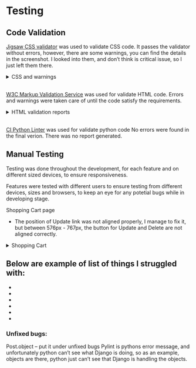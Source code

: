 # **Testing**

## **Code Validation**

[Jigsaw CSS validator](https://jigsaw.w3.org/css-validator/) was used to validate CSS code. It passes the validator without errors, however, there are some warnings, you can find the details in the screenshot. I looked into them, and don’t think is critical issue, so I just left them there.

<details>
<summary>CSS and warnings</summary>
<img src="static/testing/validation-css.jpg">
<img src="static/testing/validation-css-warnings.jpg">
</details>

<br>

[W3C Markup Validation Service](https://validator.w3.org/) was used for validate HTML code. Errors and warnings were taken care of until the code satisfy the requirements.

<details><summary>HTML validation reports</summary>
<summary>Home Page</summary>
<img src="static/testing/html-index-pg.jpg">
<summary>All Jewelries Page</summary>
<img src="static/testing/html-jewelries-pg.jpg">
<summary>Jewelry Details Page</summary>
<img src="static/testing/html-jewelries-detail-pg.jpg">
<summary>Shopping Cart Page</summary>
<img src="static/testing/html-shopping-cart-pg.jpg">
<summary>Login Page</summary>
<img src="static/testing/html-login-pg.jpg">
<summary>My Profile Page</summary>
<img src="static/testing/html-my-profile-pg.jpg">
<summary>Checkout Page</summary>
There is a warning here, since the empty heading element was left empty on purpose, I just left it there.
<img src="static/testing/html-checkout-pg.jpg">
<summary>Checkout Success Page</summary>
<img src="static/testing/html-checkout-success-pg.jpg">
<summary>Logout Page</summary>
<img src="static/testing/html-logout-pg.jpg">
<summary>Register Page</summary>
<img src="static/testing/html-register-pg.jpg">
<summary>Product Management Page</summary>
There are two errors on this page, however after investigation, both errors are coming from imported django file, due to the time pressure, I decided not to fix it. Details can be seen from below screenshot.
<img src="static/testing/html-prod-mgt-pg.jpg">
<img src="static/testing/html-prod-mgt-pg-error.jpg">

</details>

<br>

[CI Python Linter](https://pep8ci.herokuapp.com/) was used for validate python code
No errors were found in the final verion. There was no report generated.

## **Manual Testing**

Testing was done throughout the development, for each feature and on different sized devices, to ensure responsiveness.

Features were tested with different users to ensure testing from different devices, sizes and browsers, to keep an eye for any potetial bugs while in developing stage.

Shopping Cart page

- The position of Update link was not aligned properly, I manage to fix it, but between 576px - 767px, the button for Update and Delete are not aligned correctly.
<details><summary>Shopping Cart</summary>
<img src="static/readme/bug-shopping-cart.jpg" width="800">
</details>

## Below are example of list of things I struggled with:

-
-
-
-
-
-

### **Unfixed bugs:**

Post.object – put it under unfixed bugs Pylint is pythons error message, and unfortunately python can’t see what Django is doing, so as an example, objects are there, python just can’t see that Django is handling the objects.
